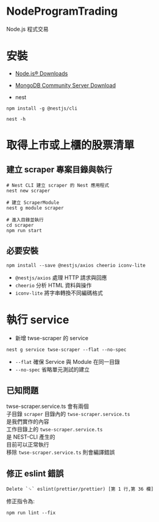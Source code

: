 # NodeProgramTrading
Node.js 程式交易

# 安裝
- [Node.js® Downloads](https://nodejs.org/en/download/current)

- [MongoDB Community Server Download](https://www.mongodb.com/try/download/community-kubernetes-operator)

- nest
```shell
npm install -g @nestjs/cli

nest -h
```
# 取得上市或上櫃的股票清單
## 建立 scraper 專案目錄與執行
```shell
# Nest CLI 建立 scraper 的 Nest 應用程式
nest new scraper

# 建立 ScraperModule
nest g module scraper

# 進入目錄並執行
cd scraper
npm run start
```

## 必要安裝
```
npm install --save @nestjs/axios cheerio iconv-lite
```
- `@nestjs/axios`
處理 HTTP 請求與回應
- `cheerio`
分析 HTML 資料與操作
- `iconv-lite`
將字串轉換不同編碼格式

# 執行 service
- 新增 twse-scraper 的 service
```
nest g service twse-scraper --flat --no-spec
```
- `--flat`
確保 Service 與 Module 在同一目錄
- `--no-spec`
省略單元測試的建立
## 已知問題
twse-scraper.service.ts 會有兩個  
子目錄 `scraper` 目錄內的 `twse-scraper.service.ts`  
是我們實作的內容  
工作目錄上的 `twse-scraper.service.ts`  
是 NEST-CLI 產生的  
目前可以正常執行  
移除 `twse-scraper.service.ts` 則會編譯錯誤  

## 修正 eslint 錯誤
```
Delete `␍` eslint(prettier/prettier) [第 1 行,第 36 欄]
```
修正指令為:
```
npm run lint --fix
```
